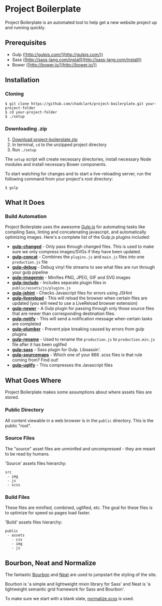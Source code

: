 # Project Boilerplate

Project Boilerplate is an automated tool to help get a new website project up and running quickly.

## Prerequisites

- Gulp ([http://gulpjs.com/](http://gulpjs.com/))
- Sass ([http://sass-lang.com/install](http://sass-lang.com/install))
- Bower ([http://bower.io/](http://bower.io/))

## Installation

### Cloning

```
$ git clone https://github.com/chadclark/project-boilerplate.git your-project-folder
$ cd your-project-folder
$ ./setup
```

### Downloading .zip

1. [Download project-boilerplate.zip](https://github.com/chadclark/project-boilerplate/archive/master.zip)
2. In terminal, `cd` to the unzipped project directory
3. Run `./setup`

The `setup` script will create necessary directories, install necessary Node modules and install necessary Bower components.

To start watching for changes and to start a live-reloading server, run the following command from your project's root directory:

	$ gulp

## What It Does


### Build Automation

Project Boilerplate uses the awesome [Gulp.js](http://gulpjs.com) for automating tasks like compiling Sass, linting and concatenating javascript, and automatically optimizing images. Here's a complete list of the Gulp.js plugins included:

- __[gulp-changed](https://www.npmjs.org/package/gulp-changed)__ - Only pass through changed files. This is used to make sure we only compress images/SVGs if they have been updated.
- __[gulp-concat](https://www.npmjs.org/package/gulp-concat/)__ - Combines the `plugins.js` and `main.js` files into one `production.js` file
- __[gulp-debug](https://www.npmjs.com/package/gulp-debug/)__ - Debug vinyl file streams to see what files are run through your gulp pipeline
- __[gulp-imagemin](https://www.npmjs.org/package/gulp-imagemin/)__ - Minifies PNG, JPEG, GIF and SVG images
- __[gulp-include](https://www.npmjs.org/package/gulp-include/)__ - Includes separate plugin files in `public/assets/js/plugins.js`
- __[gulp-jshint](https://www.npmjs.org/package/gulp-jshint/)__ - Checks Javascript files for errors using JSHint
- __[gulp-livereload](https://www.npmjs.org/package/gulp-livereload/)__ - This will reload the browser when certain files are updated (you will need to use a LiveReload browser extension)
- __[gulp-newer](https://www.npmjs.com/package/gulp-newer/)__ - A Gulp plugin for passing through only those source files that are newer than corresponding destination files.
- __[gulp-notify](https://www.npmjs.org/package/gulp-notify/)__ - This will send a notification message when certain tasks are completed
- __[gulp-plumber](https://www.npmjs.com/package/gulp-plumber)__ - Prevent pipe breaking caused by errors from gulp plugins
- __[gulp-rename](https://www.npmjs.org/package/gulp-rename/)__ - Used to rename the `production.js` to `production.min.js` file after it has been uglifed
- __[gulp-sass](https://www.npmjs.com/package/gulp-sass/)__ - Sass plugin for Gulp. Libsassin'.
- __[gulp-sourcemaps](https://www.npmjs.com/package/gulp-sourcemaps/)__ - Which one of your 866 .scss files is that rule coming from? Find out!
- __[gulp-uglify](https://www.npmjs.org/package/gulp-uglify/)__ - This compresses the Javascript files

## What Goes Where

Project Boilerplate makes some assumptions about where assets files are stored.

### Public Directory

All content viewable in a web browser is in the `public` directory. This is the public "root".

### Source Files
The "source" asset files are unminifed and uncompressed - they are meant to be read by humans.

'Source' assets files hierarchy:

~~~
src
 - img
 - js
 - scss
~~~

### Build Files
These files are minified, combined, uglified, etc. The goal for these files is to optimize for speed so pages load faster.

'Build' assets files hierarchy:

~~~
public
 - assets
   - css
   - img
   - js
~~~

## Bourbon, Neat and Normalize

The fantastic [Bourbon](http://bourbon.io/) and [Neat](http://neat.bourbon.io/) are used to jumpstart the styling of the site.

Bourbon is 'a simple and lightweight mixin library for Sass' and Neat is 'a lightweight semantic grid framework for Sass and Bourbon'.

To make sure we start with a blank slate, [normalize.scss](https://github.com/kristerkari/normalize.scss) is used.